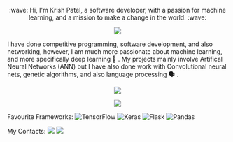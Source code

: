 <p align="center"> :wave: Hi, I'm Krish Patel, a software developer, with a passion for machine learning, and a mission to make a change in the world. :wave: </p>


<p align="center"> <img src="https://www.techfunnel.com/wp-content/uploads/2020/12/machine-learning-vs-deep-learning.png"> </p>


I have done competitive programming, software development, and also networking, however, I am much more passionate about machine learning, and more specifically deep learning :brain: . My projects mainly involve Artifical Neural Networks (ANN) but I have also done work with Convolutional neural nets, genetic algorithms, and also language processing 🗣️ .

<p align="center"> <a href="https://github.com/anuraghazra/github-readme-stats"><img src="https://github-readme-stats.vercel.app/api/top-langs/?username=krish38&hide=brainfuck&langs_count=8&layout=compact"></a></p>

<p align="center" height="60>
Favourite Languages: <img src = "https://img.shields.io/badge/Python-3776AB?style=for-the-badge&logo=python&logoColor=white"> <img src = "https://img.shields.io/badge/C++-ED8B00?style=for-the-badge&logo=c%2B%2B&logoColor=61DAFB"></br>

Favourite Frameworks: <img alt="TensorFlow" src="https://img.shields.io/badge/TensorFlow-%23FF6F00.svg?&style=for-the-badge&logo=TensorFlow&logoColor=white" /> <img alt="Keras" src="https://img.shields.io/badge/Keras-%23D00000.svg?&style=for-the-badge&logo=Keras&logoColor=white"/> <img alt="Flask" src="https://img.shields.io/badge/flask-%23000.svg?&style=for-the-badge&logo=flask&logoColor=white"/> <img alt="Pandas" src="https://img.shields.io/badge/pandas-%23150458.svg?&style=for-the-badge&logo=pandas&logoColor=white" /> </br>

My Contacts:
<a href="https://www.linkedin.com/in/krish-patel-ab48081b9/" alt="LinkedIn"><img src="https://img.shields.io/badge/LinkedIn-0077B5?style=for-the-badge&logo=linkedin&logoColor=white"></a> <a href="mailto:krishpatel338@gmail.com" alt="Email"><img src="https://img.shields.io/badge/Gmail-D14836?style=for-the-badge&logo=gmail&logoColor=white"> </br>
</p>
